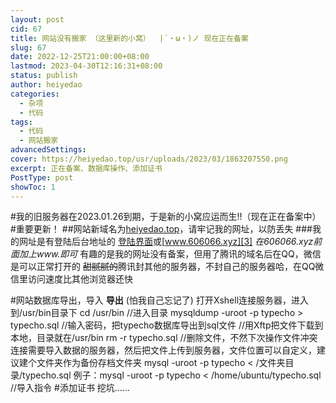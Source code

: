 ```yaml
---
layout: post
cid: 67
title: 网站没有搬家 （这里新的小窝）  |´・ω・)ノ 现在正在备案
slug: 67
date: 2022-12-25T21:00:00+08:00
lastmod: 2023-04-30T12:16:31+08:00
status: publish
author: heiyedao
categories: 
  - 杂项
  - 代码
tags: 
  - 代码
  - 网站搬家
advancedSettings: 
cover: https://heiyedao.top/usr/uploads/2023/03/1863207550.png
excerpt: 正在备案、数据库操作、添加证书
PostType: post
showToc: 1
---
```



#我的旧服务器在2023.01.26到期，于是新的小窝应运而生!!（现在正在备案中）
#重要更新！
##网站新域名为[heiyedao.top][1]，请牢记我的网址，以防丢失
###我的网址是有登陆后台地址的 [登陆界面][2]或[www.606066.xyz][3]  *在606066.xyz前面加上www.即可*
有趣的是我的网址没有备案，但用了腾讯的域名后在QQ，微信是可以正常打开的
~~甜腻腻的~~腾讯封其他的服务器，不封自己的服务器哈，在QQ微信里访问速度比其他浏览器还快

#网站数据库导出，导入
**导出**
(怕我自己忘记了)
打开Xshell连接服务器，进入到/usr/bin目录下
    cd /usr/bin
    //进入目录
    mysqldump -uroot -p typecho > typecho.sql
    //输入密码，把typecho数据库导出到sql文件
    //用Xftp把文件下载到本地，目录就在/usr/bin
    rm -r typecho.sql
    //删除文件，不然下次操作文件冲突
连接需要导入数据的服务器，然后把文件上传到服务器，文件位置可以自定义，建议建个文件夹作为备份存档文件夹
    mysql -uroot -p typecho < /文件夹目录/typecho.sql
    例子：mysql -uroot -p typecho < /home/ubuntu/typecho.sql
    //导入指令
#添加证书
挖坑……

  [1]: https://heiyedao.top/
  [2]: https://heiyedao.top/admin/login.php
  [3]: http://www.606066.xyz